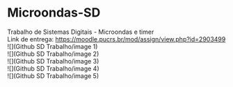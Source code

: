 # Microondas-SD
Trabalho de Sistemas Digitais - Microondas e timer  
Link de entrega: https://moodle.pucrs.br/mod/assign/view.php?id=2903499
![](Github SD Trabalho/image 1)  
![](Github SD Trabalho/image 2)  
![](Github SD Trabalho/image 3)  
![](Github SD Trabalho/image 4)  
![](Github SD Trabalho/image 5)  
